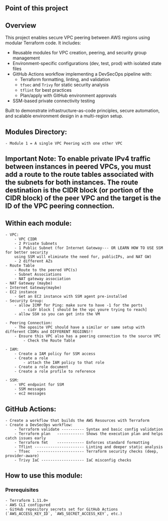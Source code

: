 ## Point of this project 
##  Overview

This project enables secure VPC peering between AWS regions using modular Terraform code. It includes:

- Reusable modules for VPC creation, peering, and security group management
- Environment-specific configurations (dev, test, prod) with isolated state files
- GitHub Actions workflow implementing a DevSecOps pipeline with:
  - Terraform formatting, linting, and validation
  - `tfsec` and `Trivy` for static security analysis
  - `tflint` for best practices
  - Plan/apply with GitHub environment approvals
- SSM-based private connectivity testing

Built to demonstrate infrastructure-as-code principles, secure automation, and scalable environment design in a multi-region setup.


## Modules Directory:
    - Module 1 = A single VPC Peering with one other VPC


## Important Note: To enable private IPv4 traffic between instances in peered VPCs, you must add a route to the route tables associated with the subnets for both instances. The route destination is the CIDR block (or portion of the CIDR block) of the peer VPC and the target is the ID of the VPC peering connection. ## 

##  Within each module:
    - VPC:
        - VPC CIDR
        - 2 Private Subnets
        - 1 Public Subnet (for Internet Gateway--- OR LEARN HOW TO USE SSM for better security
        using SSM will eliminate the need for, publicIPs, and NAT GW)
        - 2 different AZs
    - Route Table
        - Route to the peered VPC(s)
        - Subnet Associations
        - NAT gateway association
    - NAT Gateway (maybe)
    - Internet Gateway(maybe)
    - EC2 instance
        - Get an EC2 instance with SSM agent pre-installed
    - Security Group:
        - allow ICMP for Ping: make sure to have -1 for the ports
            - cidr block [ should be the vpc youre trying to reach]
        - allow SSH so you can get into the VM

    - Peering Connection:
        - The oposite VPC should have a similar or same setup with different CIDRs and DIFFERENT REGIONS!!
        - Ensure this VPC also has a peering connection to the source VPC
            - Check the Route Table
    
    - IAM:
        - Create a IAM policy for SSM access
        - Create a role
            - attach the IAM policy to that role
        - Create a role document
        - Create a role profile to reference

    - SSM:
        - VPC endpoint for SSM
        - SSM messages
        - ec2 messages

##  GitHub Actions:
    - Create a workflow that builds the AWS Resources with Terraform
    - Create a DevSecOps workflow:
        - Terraform validate ---------- Syntax and basic config validation
        - Terraform plan   ------------ Shows the execution plan and helps catch issues early
        - Terraform fmt    ------------ Enforces standard formatting
        - Tflint ---------------------- Linting and deeper static analysis
        - Tfsec   --------------------- Terraform security checks (deep, provider-aware)
        - Trivy IaC ------------------- IaC misconfig checks


## How to use this module:

### Prerequisites
    - Terraform 1.11.0+
    - AWS CLI configured
    - GitHub repository secrets set for GitHub Actions (`AWS_ACCESS_KEY_ID`, `AWS_SECRET_ACCESS_KEY`, etc.)

